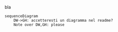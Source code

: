 bla 

```mermaid
sequenceDiagram
    DW->GH: accetteresti un diagramma nel readme?
    Note over DW,GH: please
```